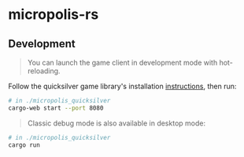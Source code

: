 # micropolis-rs

## Development

> You can launch the game client in development mode with hot-reloading.

Follow the quicksilver game library's installation [instructions](https://github.com/ryanisaacg/quicksilver), then run:

```bash
# in ./micropolis_quicksilver
cargo-web start --port 8080
```

> Classic debug mode is also available in desktop mode:

```bash
# in ./micropolis_quicksilver
cargo run
```
